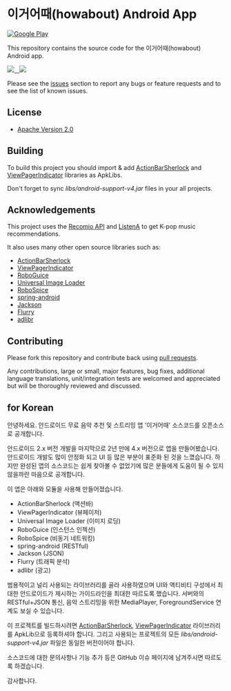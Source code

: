 # 이거어때(howabout) Android App

[![Google Play](http://developer.android.com/images/brand/en_generic_rgb_wo_45.png)](https://play.google.com/store/apps/details?id=io.recom.howabout)

This repository contains the source code for the 이거어때(howabout) Android app.

<a href="https://play.google.com/store/apps/details?id=io.recom.howabout" alt="Download from Google Play">
  <img src="https://lh3.ggpht.com/9MBiquxq_DmRHT0x-0OQ6X8uqNsKO2MahTx9gVWZ6oYTuH2BZFdvvF_oEWAKP0OxQnI" />
  &nbsp;
  <img src="https://lh3.ggpht.com/di3JSryz_jFEskTKTpw6NPmP7SgsBffYGbFOdVpoUOg0ML0uipX2qDf2YqaQwynV1Y4S" />
</a>

Please see the [issues](https://github.com/recomio/howabout-android/issues) section to report any bugs or feature requests and to see the list of known issues.

## License

* [Apache Version 2.0](http://www.apache.org/licenses/LICENSE-2.0.html)


## Building

To build this project you should import & add [ActionBarSherlock](https://github.com/JakeWharton/ActionBarSherlock) and [ViewPagerIndicator](https://github.com/JakeWharton/Android-ViewPagerIndicator) libraries as ApkLibs.

Don't forget to sync *libs/android-support-v4.jar* files in your all projects.


## Acknowledgements

This project uses the [Recomio API](http://recom.io) and [ListenA](http://listena.recom.io) to get K-pop music recommendations.

It also uses many other open source libraries such as:

* [ActionBarSherlock](https://github.com/JakeWharton/ActionBarSherlock)
* [ViewPagerIndicator](https://github.com/JakeWharton/Android-ViewPagerIndicator)
* [RoboGuice](http://code.google.com/p/roboguice/)
* [Universal Image Loader](https://github.com/nostra13/Android-Universal-Image-Loader)
* [RoboSpice](https://github.com/octo-online/robospice)
* [spring-android](http://www.springsource.org/spring-android)
* [Jackson](http://jackson.codehaus.org/)
* [Flurry](http://www.flurry.com/)
* [adlibr](http://adlibr.com/)


## Contributing

Please fork this repository and contribute back using
[pull requests](https://github.com/recomio/howabout-android/pulls).

Any contributions, large or small, major features, bug fixes, additional
language translations, unit/integration tests are welcomed and appreciated
but will be thoroughly reviewed and discussed.



## for Korean

안녕하세요.
안드로이드 무료 음악 추천 및 스트리밍 앱 '이거어때' 소스코드를 오픈소스로 공개합니다.

안드로이드 2.x 버전 개발을 마지막으로 2년 만에 4.x 버전으로 앱을 만들어봤습니다. 안드로이드 개발도 많이 안정화 되고 UI 등 많은 부분이 표준화 된 것을 느꼈습니다. 하지만 완성된 앱의 소스코드는 쉽게 찾아볼 수 없었기에 많은 분들에게 도움이 될 수 있지 않을까란 마음으로 공개합니다.

이 앱은 아래와 모듈을 사용해 만들어졌습니다.
* ActionBarSherlock (액션바)
* ViewPagerIndicator (뷰페이저)
* Universal Image Loader (이미지 로딩)
* RoboGuice (인스턴스 인젝션)
* RoboSpice (비동기 네트워킹)
* spring-android (RESTful)
* Jackson (JSON)
* Flurry (트래픽 분석)
* adlibr (광고)

범용적이고 널리 사용되는 라이브러리를 골라 사용하였으며 UI와 액티비티 구성에서 최대한 안드로이드가 제시하는 가이드라인을 최대한 따르도록 했습니다. 서버와의 RESTful+JSON 통신, 음악 스트리밍을 위한 MediaPlayer, ForegroundService 연계도 보실 수 있습니다.

이 프로젝트를 빌드하시려면 [ActionBarSherlock](https://github.com/JakeWharton/ActionBarSherlock), [ViewPagerIndicator](https://github.com/JakeWharton/Android-ViewPagerIndicator) 라이브러리를 ApkLib으로 등록하셔야 합니다. 그리고 사용되는 프로젝트의 모든 *libs/android-support-v4.jar* 파일은 동일한 버전이어야 합니다.

소스코드에 대한 문의사항나 기능 추가 등은 GitHub 이슈 페이지에 남겨주시면 따르도록 하겠습니다.

감사합니다.
